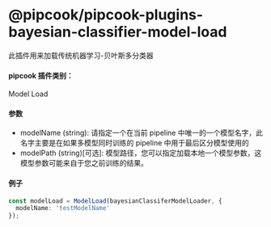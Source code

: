 # @pipcook/pipcook-plugins-bayesian-classifier-model-load

此插件用来加载传统机器学习-贝叶斯多分类器

<a name="klNlr"></a>
#### pipcook 插件类别：
Model Load

<a name="jOfHo"></a>
#### 参数

- modelName (string): 请指定一个在当前 pipeline 中唯一的一个模型名字，此名字主要是在如果多模型同时训练的 pipeline 中用于最后区分模型使用的
- modelPath (string)[可选]: 模型路径，您可以指定加载本地一个模型参数，这模型参数可能来自于您之前训练的结果。

<a name="mvTEu"></a>
#### 例子

```typescript
const modelLoad = ModelLoad(bayesianClassiferModelLoader, {
  modelName: 'testModelName'
});
```
